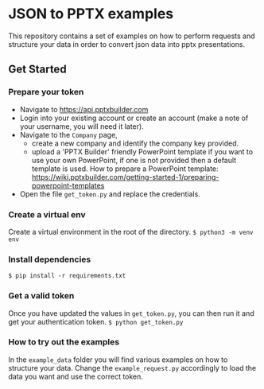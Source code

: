 # JSON to PPTX examples
This repository contains a set of examples on how to perform requests and structure your data in order to convert json data into pptx presentations.

## Get Started

### Prepare your token
- Navigate to https://api.pptxbuilder.com 
- Login into your existing account or create an account (make a note of your username, you will need it later).
- Navigate to the `Company` page, 
     - create a new company and identify the company key provided.
     - upload a 'PPTX Builder' friendly PowerPoint template if you want to use your own PowerPoint, if one is not provided then a default template is used. How to prepare a PowerPoint template: https://wiki.pptxbuilder.com/getting-started-1/preparing-powerpoint-templates
- Open the file `get_token.py` and replace the credentials.

### Create a virtual env
Create a virtual environment in the root of the directory.
``` $ python3 -m venv env ```

### Install dependencies
``` $ pip install -r requirements.txt ```

### Get a valid token
Once you have updated the values in `get_token.py`, you can then run it and get your authentication token.
``` $ python get_token.py ```

### How to try out the examples
In the `example_data` folder you will find various examples on how to structure your data. Change the `example_request.py` accordingly to load the data you want and use the correct token.



